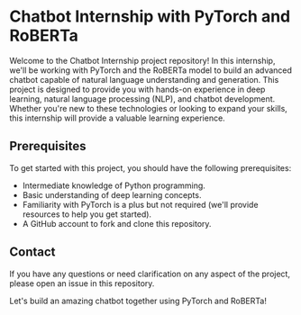 # Chatbot Internship with PyTorch and RoBERTa

Welcome to the Chatbot Internship project repository! In this internship, we'll be working with PyTorch and the RoBERTa model to build an advanced chatbot capable of natural language understanding and generation. This project is designed to provide you with hands-on experience in deep learning, natural language processing (NLP), and chatbot development. Whether you're new to these technologies or looking to expand your skills, this internship will provide a valuable learning experience.

## Prerequisites

To get started with this project, you should have the following prerequisites:

- Intermediate knowledge of Python programming.
- Basic understanding of deep learning concepts.
- Familiarity with PyTorch is a plus but not required (we'll provide resources to help you get started).
- A GitHub account to fork and clone this repository.

## Contact

If you have any questions or need clarification on any aspect of the project, please open an issue in this repository. 

Let's build an amazing chatbot together using PyTorch and RoBERTa!
